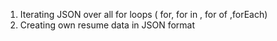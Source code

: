1. Iterating JSON over all for loops ( for, for in , for of ,forEach)
2. Creating own resume data in JSON format
